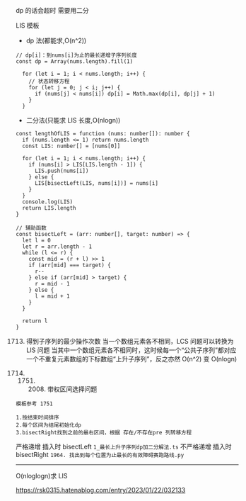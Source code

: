dp 的话会超时
需要用二分

LIS 模板

- dp 法(都能求,O(n^2))

```JS
// dp[i]：到nums[i]为止的最长递增子序列长度
const dp = Array(nums.length).fill(1)

  for (let i = 1; i < nums.length; i++) {
    // 状态转移方程
    for (let j = 0; j < i; j++) {
      if (nums[j] < nums[i]) dp[i] = Math.max(dp[i], dp[j] + 1)
    }
  }
```

- 二分法(只能求 LIS 长度,O(nlogn))

```TS
const lengthOfLIS = function (nums: number[]): number {
  if (nums.length <= 1) return nums.length
  const LIS: number[] = [nums[0]]

  for (let i = 1; i < nums.length; i++) {
    if (nums[i] > LIS[LIS.length - 1]) {
      LIS.push(nums[i])
    } else {
      LIS[bisectLeft(LIS, nums[i])] = nums[i]
    }
  }
  console.log(LIS)
  return LIS.length
}

// 辅助函数
const bisectLeft = (arr: number[], target: number) => {
  let l = 0
  let r = arr.length - 1
  while (l <= r) {
    const mid = (r + l) >> 1
    if (arr[mid] === target) {
      r--
    } else if (arr[mid] > target) {
      r = mid - 1
    } else {
      l = mid + 1
    }
  }

  return l
}
```

1713. 得到子序列的最少操作次数
      当一个数组元素各不相同，LCS 问题可以转换为 LIS 问题
      当其中一个数组元素各不相同时，这时候每一个“公共子序列”都对应一个不重复元素数组的下标数组“上升子序列”，反之亦然
      O(n^2) 变 O(nlogn)

1714. 1751. 2008. 带权区间选择问题

`模板参考 1751`

```
1.按结束时间排序
2.每个区间为结尾初始化dp
3.bisectRight找到之前的最右区间，根据 存在/不存在pre 列转移方程

```

严格递增
插入时 bisectLeft
`1_最长上升子序列dp加二分解法.ts`
不严格递增
插入时 bisectRight
`1964. 找出到每个位置为止最长的有效障碍赛跑路线.py`

---

O(nloglogn)求 LIS

https://rsk0315.hatenablog.com/entry/2023/01/22/032133
